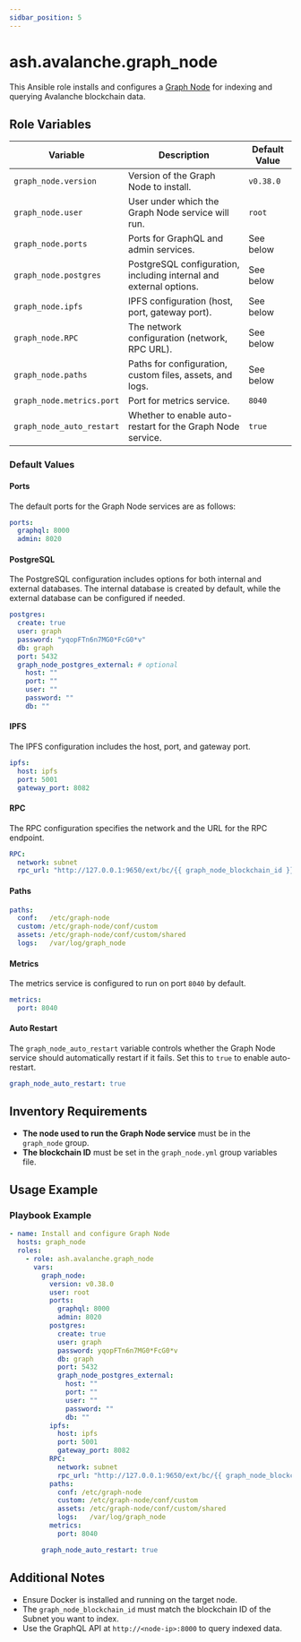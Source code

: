 ```yaml
---
sidbar_position: 5
---
```


# ash.avalanche.graph_node

This Ansible role installs and configures a [Graph Node](https://github.com/graphprotocol/graph-node) for indexing and querying Avalanche blockchain data.


## Role Variables

| Variable                  | Description                                                                 | Default Value |
|---------------------------|-----------------------------------------------------------------------------|---------------|
| `graph_node.version`      | Version of the Graph Node to install.                                       | `v0.38.0`     |
| `graph_node.user`         | User under which the Graph Node service will run.                          | `root`        |
| `graph_node.ports`        | Ports for GraphQL and admin services.                                       | See below     |
| `graph_node.postgres`     | PostgreSQL configuration, including internal and external options.          | See below     |
| `graph_node.ipfs`         | IPFS configuration (host, port, gateway port).                              | See below     |
| `graph_node.RPC`          | The network configuration (network, RPC URL).                               | See below     |
| `graph_node.paths`        | Paths for configuration, custom files, assets, and logs.                   | See below     |
| `graph_node.metrics.port` | Port for metrics service.                                                  | `8040`        |
| `graph_node_auto_restart` | Whether to enable auto-restart for the Graph Node service.                 | `true`        |

### Default Values

#### Ports

The default ports for the Graph Node services are as follows:

```yaml
ports:
  graphql: 8000
  admin: 8020
```

#### PostgreSQL

The PostgreSQL configuration includes options for both internal and external databases. The internal database is created by default, while the external database can be configured if needed.

```yaml
postgres:
  create: true
  user: graph
  password: "yqopFTn6n7MG0*FcG0*v"
  db: graph
  port: 5432
  graph_node_postgres_external: # optional
    host: ""
    port: ""
    user: ""
    password: ""
    db: ""
```

#### IPFS

The IPFS configuration includes the host, port, and gateway port.

```yaml
ipfs:
  host: ipfs
  port: 5001
  gateway_port: 8082
```

#### RPC

The RPC configuration specifies the network and the URL for the RPC endpoint.

```yaml
RPC:
  network: subnet
  rpc_url: "http://127.0.0.1:9650/ext/bc/{{ graph_node_blockchain_id }}/rpc"
```

#### Paths

```yaml
paths:
  conf:   /etc/graph-node
  custom: /etc/graph-node/conf/custom
  assets: /etc/graph-node/conf/custom/shared
  logs:   /var/log/graph_node
```

#### Metrics

The metrics service is configured to run on port `8040` by default.

```yaml
metrics:
  port: 8040
```

#### Auto Restart

The `graph_node_auto_restart` variable controls whether the Graph Node service should automatically restart if it fails. Set this to `true` to enable auto-restart.

```yaml
graph_node_auto_restart: true
```

## Inventory Requirements

- **The node used to run the Graph Node service** must be in the `graph_node` group.
- **The blockchain ID** must be set in the `graph_node.yml` group variables file.

## Usage Example

### Playbook Example

```yaml
- name: Install and configure Graph Node
  hosts: graph_node
  roles:
    - role: ash.avalanche.graph_node
      vars:
        graph_node:
          version: v0.38.0
          user: root
          ports:
            graphql: 8000
            admin: 8020
          postgres:
            create: true
            user: graph
            password: yqopFTn6n7MG0*FcG0*v
            db: graph
            port: 5432
            graph_node_postgres_external:
              host: ""
              port: ""
              user: ""
              password: ""
              db: ""
          ipfs:
            host: ipfs
            port: 5001
            gateway_port: 8082
          RPC:
            network: subnet
            rpc_url: "http://127.0.0.1:9650/ext/bc/{{ graph_node_blockchain_id }}/rpc"
          paths:
            conf: /etc/graph-node
            custom: /etc/graph-node/conf/custom
            assets: /etc/graph-node/conf/custom/shared
            logs:   /var/log/graph_node
          metrics:
            port: 8040

        graph_node_auto_restart: true
```

## Additional Notes

- Ensure Docker is installed and running on the target node.
- The `graph_node_blockchain_id` must match the blockchain ID of the Subnet you want to index.
- Use the GraphQL API at `http://<node-ip>:8000` to query indexed data.
